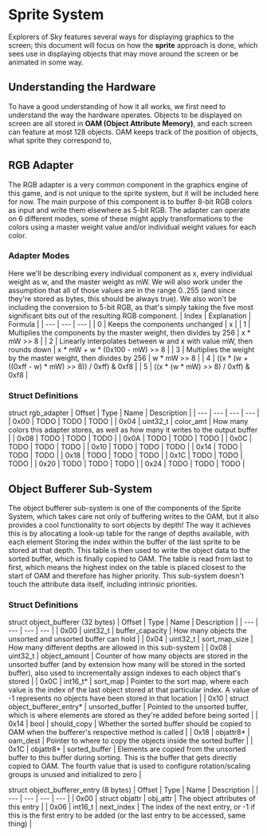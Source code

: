 # Sprite System
Explorers of Sky features several ways for displaying graphics to the screen; this document will focus on how the **sprite** approach is done, which sees use in displaying objects that may move around the screen or be animated in some way.
## Understanding the Hardware
To have a good understanding of how it all works, we first need to understand the way the hardware operates. Objects to be displayed on screen are all stored in **OAM (Object Attribute Memory)**, and each screen can feature at most 128 objects. OAM keeps track of the position of objects, what sprite they correspond to,
## RGB Adapter
The RGB adapter is a very common component in the graphics engine of this game, and is not unique to the sprite system, but it will be included here for now. The main purpose of this component is to buffer 8-bit RGB colors as input and write them elsewhere as 5-bit RGB. The adapter can operate on 6 different modes, some of these might apply transformations to the colors using a master weight value and/or individual weight values for each color.
### Adapter Modes
Here we'll be describing every individual component as x, every individual weight as w, and the master weight as mW. We will also work under the assumption that all of those values are in the range 0..255 (and since they're stored as bytes, this should be always true). We also won't be including the conversion to 5-bit RGB, as that's simply taking the five most significant bits out of the resulting RGB component.
| Index | Explanation | Formula |
| --- | --- | --- |
| 0 | Keeps the components unchanged | x |
| 1 | Multiplies the components by the master weight, then divides by 256 | x * mW >> 8 |
| 2 | Linearly interpolates between w and x with value mW, then rounds down | x * mW + w * (0x100 - mW) >> 8 |
| 3 | Multiplies the weight by the master weight, then divides by 256 | w * mW >> 8 |
| 4 | ((x * (w + ((0xff - w) * mW) >> 8)) / 0xff) & 0xf8 |
| 5 | ((x * (w * mW) >> 8) / 0xff) & 0xf8 |
### Struct Definitions
struct rgb_adapter
| Offset | Type | Name | Description |
| --- | --- | --- | --- |
| 0x00 | TODO | TODO | TODO |
| 0x04 | uint32_t | color_amt | How many colors this adapter stores, as well as how many it writes to the output buffer |
| 0x08 | TODO | TODO | TODO |
| 0x0A | TODO | TODO | TODO |
| 0x0C | TODO | TODO | TODO |
| 0x10 | TODO | TODO | TODO |
| 0x14 | TODO | TODO | TODO |
| 0x18 | TODO | TODO | TODO |
| 0x1C | TODO | TODO | TODO |
| 0x20 | TODO | TODO | TODO |
| 0x24 | TODO | TODO | TODO |
## Object Bufferer Sub-System
The object bufferer sub-system is one of the components of the Sprite System, which takes care not only of buffering writes to the OAM, but it also provides a cool functionality to sort objects by depth! The way it achieves this is by allocating a look-up table for the range of depths available, with each element Storing the index within the buffer of the last sprite to be stored at that depth. This table is then used to write the object data to the sorted buffer, which is finally copied to OAM. The table is read from last to first, which means the highest index on the table is placed closest to the start of OAM and therefore has higher priority. This sub-system doesn't touch the attribute data itself, including intrinsic priorities.
### Struct Definitions
struct object_bufferer (32 bytes)
| Offset | Type | Name | Description |
| --- | --- | --- | --- |
| 0x00 | uint32_t | buffer_capacity | How many objects the unsorted and unsorted buffer can hold |
| 0x04 | uint32_t | sort_map_size | How many different depths are allowed in this sub-system |
| 0x08 | uint32_t | object_amount | Counter of how many objects are stored in the unsorted buffer (and by extension how many will be stored in the sorted buffer), also used to incrementally assign indexes to each object that's stored |
| 0x0C | int16_t* | sort_map | Pointer to the sort map, where each value is the index of the last object stored at that particular index. A value of -1 represents no objects have been stored in that location |
| 0x10 | struct object_bufferer_entry* | unsorted_buffer | Pointed to the unsorted buffer, which is where elements are stored as they're added before being sorted |
| 0x14 | bool | should_copy | Whether the sorted buffer should be copied to OAM when the bufferer's respective method is called |
| 0x18 | objattr8* | oam_dest | Pointer to where to copy the objects inside the sorted buffer |
| 0x1C | objattr8* | sorted_buffer | Elements are copied from the unsorted buffer to this buffer during sorting. This is the buffer that gets directly copied to OAM. The fourth value that is used to configure rotation/scaling groups is unused and initialized to zero |

struct object_bufferer_entry (8 bytes)
| Offset | Type | Name | Description |
| --- | --- | --- | --- |
| 0x00 | struct objattr | obj_attr | The object attributes of this entry |
| 0x06 | int16_t | next_index | The index of the next entry, or -1 if this is the first entry to be added (or the last entry to be accessed, same thing) |
